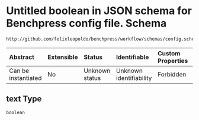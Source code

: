 # Untitled boolean in JSON schema for Benchpress config file. Schema

```txt
http://github.com/felixleopoldo/benchpress/workflow/schemas/config.schema.json#/properties/benchmark_setup/properties/evaluation/properties/benchmarks/properties/text
```



| Abstract            | Extensible | Status         | Identifiable            | Custom Properties | Additional Properties | Access Restrictions | Defined In                                                        |
| :------------------ | :--------- | :------------- | :---------------------- | :---------------- | :-------------------- | :------------------ | :---------------------------------------------------------------- |
| Can be instantiated | No         | Unknown status | Unknown identifiability | Forbidden         | Allowed               | none                | [config.schema.json\*](config.schema.json "open original schema") |

## text Type

`boolean`
